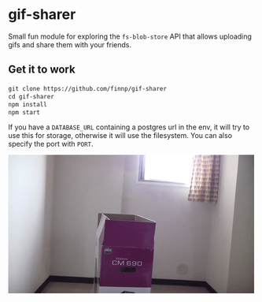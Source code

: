 # gif-sharer

Small fun module for exploring the `fs-blob-store` API that allows uploading
gifs and share them with your friends.

## Get it to work

```
git clone https://github.com/finnp/gif-sharer
cd gif-sharer
npm install
npm start
```
If you have a `DATABASE_URL` containing a postgres url in the env, it will
try to use this for storage, otherwise it will use the filesystem. You can also
specify the port with `PORT`.


![Cat gif](cat.gif)